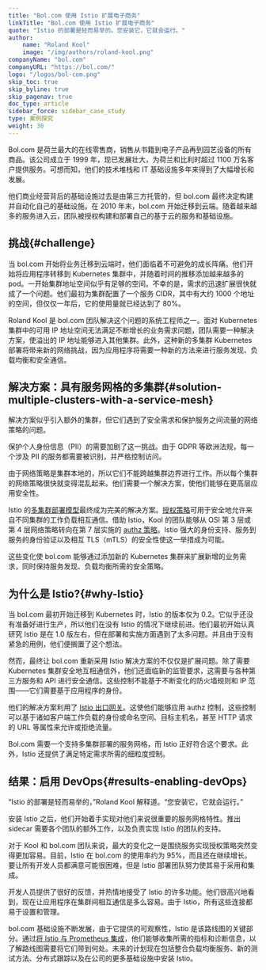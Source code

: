 ```yaml
---
title: "Bol.com 使用 Istio 扩展电子商务"
linkTitle: "Bol.com 使用 Istio 扩展电子商务"
quote: "Istio 的部署是轻而易举的。您安装它，它就会运行。"
author:
    name: "Roland Kool"
    image: "/img/authors/roland-kool.png"
companyName: "bol.com"
companyURL: "https://bol.com/"
logo: "/logos/bol-com.png"
skip_toc: true
skip_byline: true
skip_pagenav: true
doc_type: article
sidebar_force: sidebar_case_study
type: 案例探究
weight: 30
---
```


Bol.com 是荷兰最大的在线零售商，销售从书籍到电子产品再到园艺设备的所有商品。该公司成立于 1999 年，现已发展壮大，为荷兰和比利时超过 1100 万名客户提供服务。可想而知，他们的技术堆栈和 IT  基础设施多年来得到了大幅增长和发展。

他们商业经营背后的基础设施过去是由第三方托管的，但 bol.com 最终决定构建并自动化自己的基础设施。在 2010 年末，bol.com 开始迁移到云端。随着越来越多的服务进入云，团队被授权构建和部署自己的基于云的服务和基础设施。

## 挑战{#challenge}

当 bol.com 开始将业务迁移到云端时，他们面临着不可避免的成长阵痛。他们开始将应用程序转移到 Kubernetes 集群中，并随着时间的推移添加越来越多的 pod。一开始集群地址空间似乎有足够的空间。不幸的是，需求的迅速扩展很快就成了一个问题。他们最初为集群配置了一个服务 CIDR，其中有大约 1000 个地址的空间，但仅仅一年后，它的使用量就已经达到了 80%。

Roland Kool 是 bol.com 团队解决这个问题的系统工程师之一。面对 Kubernetes 集群中的可用 IP 地址空间无法满足不断增长的业务需求问题，团队需要一种解决方案，使溢出的 IP 地址能够进入其他集群。此外，这种新的多集群 Kubernetes 部署将带来新的网络挑战，因为应用程序将需要一种新的方法来进行服务发现、负载均衡和安全通信。

## 解决方案：具有服务网格的多集群{#solution-multiple-clusters-with-a-service-mesh}

解决方案似乎引入额外的集群，但它们遇到了安全需求和保护服务之间流量的网络策略的问题。

保护个人身份信息（PII）的需要加剧了这一挑战。由于 GDPR 等欧洲法规，每一个涉及 PII 的服务都需要被识别，并严格控制访问。

由于网络策略是集群本地的，所以它们不能跨越集群边界进行工作。所以每个集群的网络策略很快就变得混乱起来。他们需要一个解决方案，使他们能够在更高层应用安全性。

Istio 的[多集群部署模型](/zh/docs/ops/deployment/deployment-models/#multiple-clusters)最终成为完美的解决方案。[授权策略](/zh/docs/reference/config/security/authorization-policy/)可用于安全地允许来自不同集群的工作负载相互通信。借助 Istio，Kool 的团队能够从 OSI 第 3 层或第 4 层网络策略转向在第 7 层实施的 [authz 策略](/zh/docs/tasks/security/authorization/authz-http/)。Istio 强大的身份支持、服务到服务的身份验证以及相互 TLS（mTLS）的安全性使这一举措成为可能。

这些变化使 bol.com 能够通过添加新的 Kubernetes 集群来扩展新增的业务需求，同时保持服务发现、负载均衡所需的安全策略。

## 为什么是 Istio?{#why-Istio}

当 bol.com 最初开始迁移到 Kubernetes 时，Istio 的版本仅为 0.2。它似乎还没有准备好进行生产，所以他们在没有 Istio 的情况下继续前进。他们最初开始认真研究 Istio 是在 1.0 版左右，但在部署和实施方面遇到了太多问题。并且由于没有紧急的用例，他们便搁置了这个想法。

然而，最终让 bol.com 重新采用 Istio 解决方案的不仅仅是扩展问题。除了需要 Kubernetes 集群安全地互相通信外，他们还面临新的监管要求，这需要与各种第三方服务和 API 进行安全通信。这些控制不能基于不断变化的防火墙规则和 IP 范围——它们需要基于应用程序的身份。

他们的解决方案利用了 [Istio 出口网关](/zh/docs/tasks/traffic-management/egress/egress-gateway/)。这使他们能够应用 authz 控制，这些控制可以基于诸如客户端工作负载的身份或命名空间、目标主机名，甚至 HTTP 请求的 URL 等属性来允许或拒绝流量。

Bol.com 需要一个支持多集群部署的服务网格，而 Istio 正好符合这个要求。此外，Istio 还提供了满足特定需求所需的细粒度控制。

## 结果：启用 DevOps{#results-enabling-devOps}

“Istio 的部署是轻而易举的，”Roland Kool 解释道。“您安装它，它就会运行。”

安装 Istio 之后，他们开始着手实现对他们来说很重要的服务网格特性。推出 sidecar 需要各个团队的额外工作，以及负责实现 Istio 的团队的支持。

对于 Kool 和 bol.com 团队来说，最大的变化之一是围绕服务实现授权策略突然变得更加容易。目前，Istio 在 bol.com 的使用率约为 95%，而且还在继续增长。要让所有开发人员都满意可能很困难，但是 Istio 部署团队努力使其易于采用和集成。

开发人员提供了很好的反馈，并热情地接受了 Istio 的许多功能。他们很高兴地看到，现在让应用程序在集群间相互通信是多么容易。由于 Istio，所有这些连接都易于设置和管理。

bol.com 基础设施不断发展，由于它提供的可观察性，Istio 是该路线图的关键部分。通过[将 Istio 与 Prometheus 集成](/zh/docs/ops/integrations/prometheus/)，他们能够收集所需的指标和诊断信息，以了解路线图需要将它们带到何处。未来的计划现在包括整合负载均衡服务、新的测试方法、分布式跟踪以及在公司的更多基础设施中安装 Istio。